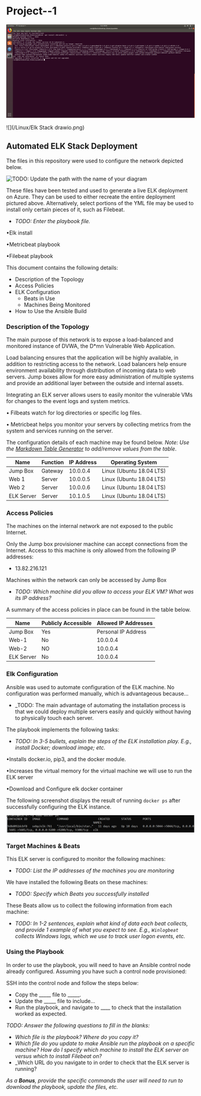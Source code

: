 # Project--1

![](/Linux/Bonus-Command-to-install-chkrootkit.png)

![](/Linux/Elk Stack drawio.png) 

## Automated ELK Stack Deployment

The files in this repository were used to configure the network depicted below.

![TODO: Update the path with the name of your diagram](/Diagrams/Elk-Stack.drawio.png)

These files have been tested and used to generate a live ELK deployment on Azure. They can be used to either recreate 
the entire deployment pictured above. Alternatively, select portions of the YML file may be used to install only certain 
pieces of it, such as Filebeat.
- _TODO: Enter the playbook file._

•Elk install

•Metricbeat playbook

•Filebeat playbook


This document contains the following details:
- Description of the Topology
- Access Policies
- ELK Configuration
  - Beats in Use
  - Machines Being Monitored
- How to Use the Ansible Build


### Description of the Topology

The main purpose of this network is to expose a load-balanced and monitored instance of DVWA, the D*mn Vulnerable Web Application.

Load balancing ensures that the application will be highly available, in addition to restricting access to the network. Load balancers help ensure environment availability through distribution of incoming data to web servers. Jump boxes allow for more easy administration of multiple systems and provide an additional layer between the outside and internal assets.

Integrating an ELK server allows users to easily monitor the vulnerable VMs for changes to the event logs and system metrics.
 
• Filbeats watch for log directories or specific log files.

• Metricbeat helps you monitor your servers by collecting metrics from the system and services running on the server.

The configuration details of each machine may be found below.
_Note: Use the [Markdown Table Generator](http://www.tablesgenerator.com/markdown_tables) to add/remove values from the table_.

| Name     | Function | IP Address | Operating System       |
|----------|----------|------------|------------------------|
| Jump Box | Gateway  | 10.0.0.4   |Linux (Ubuntu 18.04 LTS)|
| Web 1    | Server   | 10.0.0.5   |Linux (Ubuntu 18.04 LTS)|
| Web 2    | Server   | 10.0.0.6   |Linux (Ubuntu 18.04 LTS)|
|ELK Server| Server   | 10.1.0.5  |Linux (Ubuntu 18.04 LTS) |

### Access Policies

The machines on the internal network are not exposed to the public Internet. 

Only the Jump box provisioner machine can accept connections from the Internet. Access to this machine is only allowed from the following IP addresses:
- 13.82.216.121

Machines within the network can only be accessed by Jump Box
- _TODO: Which machine did you allow to access your ELK VM? What was its IP address?_

A summary of the access policies in place can be found in the table below.

| Name     | Publicly Accessible | Allowed IP Addresses |
|----------|---------------------|----------------------|
| Jump Box | Yes                 | Personal IP Address  |
|  Web-1   | No                  |      10.0.0.4        |
|  Web-2   | NO                  |      10.0.0.4        |
|ELK Server| No                  |      10.0.0.4        |

### Elk Configuration

Ansible was used to automate configuration of the ELK machine. No configuration was performed manually, which is advantageous because...
- _TODO: The main advantage of automating the installation process is that we could deploy multiple servers easily and quickly without having to physically touch each server.

The playbook implements the following tasks:
- _TODO: In 3-5 bullets, explain the steps of the ELK installation play. E.g., install Docker; download image; etc._

•Installs docker.io, pip3, and the docker module.

•Increases the virtual memory for the virtual machine we will use to run the ELK server

•Download and Configure elk docker container


The following screenshot displays the result of running `docker ps` after successfully configuring the ELK instance.

![](/Linux/docker-ps.png)


### Target Machines & Beats
This ELK server is configured to monitor the following machines:
- _TODO: List the IP addresses of the machines you are monitoring_

We have installed the following Beats on these machines:
- _TODO: Specify which Beats you successfully installed_

These Beats allow us to collect the following information from each machine:
- _TODO: In 1-2 sentences, explain what kind of data each beat collects, and provide 1 example of what you expect to see. E.g., `Winlogbeat` collects Windows logs, which we use to track user logon events, etc._

### Using the Playbook
In order to use the playbook, you will need to have an Ansible control node already configured. Assuming you have such a control node provisioned: 

SSH into the control node and follow the steps below:
- Copy the _____ file to _____.
- Update the _____ file to include...
- Run the playbook, and navigate to ____ to check that the installation worked as expected.

_TODO: Answer the following questions to fill in the blanks:_
- _Which file is the playbook? Where do you copy it?_
- _Which file do you update to make Ansible run the playbook on a specific machine? How do I specify which machine to install the ELK server on versus which to install Filebeat on?_
- _Which URL do you navigate to in order to check that the ELK server is running?

_As a **Bonus**, provide the specific commands the user will need to run to download the playbook, update the files, etc._

